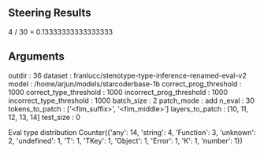 ## Steering Results
4 / 30 = 0.13333333333333333
## Arguments
outdir : 36
dataset : franlucc/stenotype-type-inference-renamed-eval-v2
model : /home/arjun/models/starcoderbase-1b
correct_prog_threshold : 1000
correct_type_threshold : 1000
incorrect_prog_threshold : 1000
incorrect_type_threshold : 1000
batch_size : 2
patch_mode : add
n_eval : 30
tokens_to_patch : ['<fim_suffix>', '<fim_middle>']
layers_to_patch : [10, 11, 12, 13, 14]
test_size : 0

Eval type distribution
Counter({'any': 14, 'string': 4, 'Function': 3, 'unknown': 2, 'undefined': 1, 'T': 1, 'TKey': 1, 'Object': 1, 'Error': 1, 'K': 1, 'number': 1})